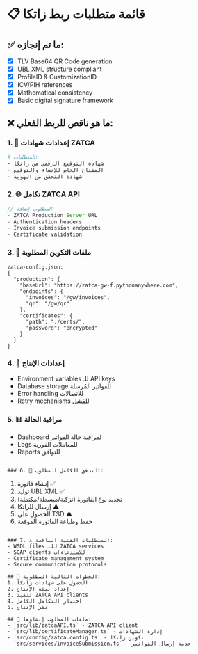 # 📋 قائمة متطلبات ربط زاتكا

## ✅ ما تم إنجازه:
- [x] TLV Base64 QR Code generation
- [x] UBL XML structure compliant
- [x] ProfileID & CustomizationID
- [x] ICV/PIH references
- [x] Mathematical consistency
- [x] Basic digital signature framework

## ❌ ما هو ناقص للربط الفعلي:

### 1. 🔐 إعدادات شهادات ZATCA
```bash
# المتطلبات:
- شهادة التوقيع الرقمي من زاتكا
- المفتاح الخاص للإنشاء والتوقيع
- شهادة التحقق من الهوية
```

### 2. 🌐 تكامل ZATCA API
```typescript
// المطلوب إضافة:
- ZATCA Production Server URL
- Authentication headers
- Invoice submission endpoints
- Certificate validation
```

### 3. 📝 ملفات التكوين المطلوبة
```
zatca-config.json:
{
  "production": {
    "baseUrl": "https://zatca-gw-f.pythonanywhere.com",
    "endpoints": {
      "invoices": "/gw/invoices",
      "qr": "/gw/qr"
    },
    "certificates": {
      "path": "./certs/",
      "password": "encrypted"
    }
  }
}
```

### 4. 🔧 إعدادات الإنتاج
- Environment variables للـ API keys
- Database storage للفواتير المُرسلة
- Error handling للاتصالات
- Retry mechanisms للفشل

### 5. 📊 مراقبة الحالة
- Dashboard لمراقبة حالة الفواتير
- Logs للمعاملات الفورية
- Reports للتوافق
```

### 6. 🔄 التدفق الكامل المطلوب:
```
1. إنشاء فاتورة ✅
2. توليد UBL XML ✅
3. تحديد نوع الفاتورة (تزكية/مبسطة/مكتملة)
4. إرسال للزاتكا ⚠️
5. الحصول على TSD ⚠️
6. حفظ وطباعة الفاتورة الموقعة
```

### 7. ⚠️ المتطلبات الفنية الناقصة:
- WSDL files للـ ZATCA services
- SOAP clients للاستدعاءات
- Certificate management system
- Secure communication protocols

## 🎯 الخطوات التالية المطلوبة:
1. الحصول على شهادات زاتكا
2. إعداد بيئة الإنتاج
3. تنفيذ ZATCA API clients
4. اختبار التكامل الكامل
5. نشر الإنتاج

## 🔧 ملفات المطلوب إنشاؤها:
- `src/lib/zatcaAPI.ts` - ZATCA API client
- `src/lib/certificateManager.ts` - إدارة الشهادات
- `src/config/zatca.config.ts` - تكوين زاتكا
- `src/services/invoiceSubmission.ts` - خدمة إرسال الفواتير
